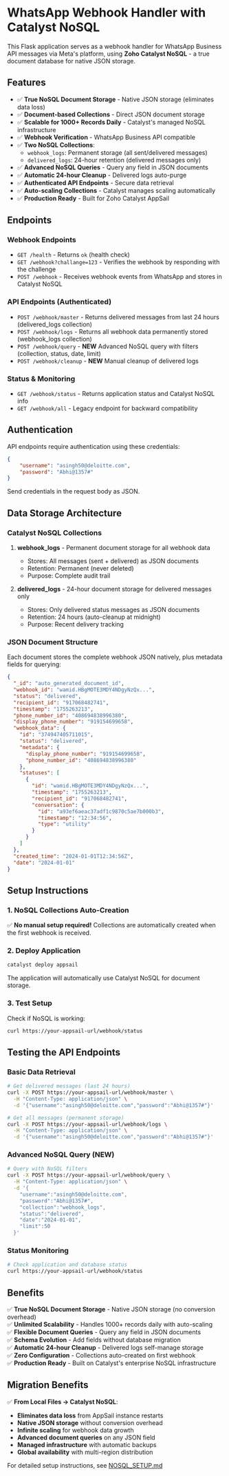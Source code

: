 # WhatsApp Webhook Handler with Catalyst NoSQL

This Flask application serves as a webhook handler for WhatsApp Business API messages via Meta's platform, using **Zoho Catalyst NoSQL** - a true document database for native JSON storage.

## Features

- ✅ **True NoSQL Document Storage** - Native JSON storage (eliminates data loss)
- ✅ **Document-based Collections** - Direct JSON document storage
- ✅ **Scalable for 1000+ Records Daily** - Catalyst's managed NoSQL infrastructure
- ✅ **Webhook Verification** - WhatsApp Business API compatible
- ✅ **Two NoSQL Collections**:
  - `webhook_logs`: Permanent storage (all sent/delivered messages)
  - `delivered_logs`: 24-hour retention (delivered messages only)
- ✅ **Advanced NoSQL Queries** - Query any field in JSON documents
- ✅ **Automatic 24-hour Cleanup** - Delivered logs auto-purge
- ✅ **Authenticated API Endpoints** - Secure data retrieval
- ✅ **Auto-scaling Collections** - Catalyst manages scaling automatically
- ✅ **Production Ready** - Built for Zoho Catalyst AppSail

## Endpoints

### Webhook Endpoints

- `GET /health` - Returns `ok` (health check)
- `GET /webhook?challange=123` - Verifies the webhook by responding with the challenge
- `POST /webhook` - Receives webhook events from WhatsApp and stores in Catalyst NoSQL

### API Endpoints (Authenticated)

- `POST /webhook/master` - Returns delivered messages from last 24 hours (delivered_logs collection)
- `POST /webhook/logs` - Returns all webhook data permanently stored (webhook_logs collection)
- `POST /webhook/query` - **NEW** Advanced NoSQL query with filters (collection, status, date, limit)
- `POST /webhook/cleanup` - **NEW** Manual cleanup of delivered logs

### Status & Monitoring

- `GET /webhook/status` - Returns application status and Catalyst NoSQL info
- `GET /webhook/all` - Legacy endpoint for backward compatibility

## Authentication

API endpoints require authentication using these credentials:

```json
{
    "username": "asingh50@deloitte.com",
    "password": "Abhi@1357#"
}
```

Send credentials in the request body as JSON.

## Data Storage Architecture

### Catalyst NoSQL Collections

1. **webhook_logs** - Permanent document storage for all webhook data
   - Stores: All messages (sent + delivered) as JSON documents
   - Retention: Permanent (never deleted)
   - Purpose: Complete audit trail

2. **delivered_logs** - 24-hour document storage for delivered messages only
   - Stores: Only delivered status messages as JSON documents
   - Retention: 24 hours (auto-cleanup at midnight)
   - Purpose: Recent delivery tracking

### JSON Document Structure
Each document stores the complete webhook JSON natively, plus metadata fields for querying:

```json
{
  "_id": "auto_generated_document_id",
  "webhook_id": "wamid.HBgMOTE3MDY4NDgyNzQx...",
  "status": "delivered",
  "recipient_id": "917068482741",
  "timestamp": "1755263213",
  "phone_number_id": "408694838996380",
  "display_phone_number": "919154699658",
  "webhook_data": {
    "id": "374947405711015",
    "status": "delivered",
    "metadata": {
      "display_phone_number": "919154699658",
      "phone_number_id": "408694838996380"
    },
    "statuses": [
      {
        "id": "wamid.HBgMOTE3MDY4NDgyNzQx...",
        "timestamp": "1755263213",
        "recipient_id": "917068482741",
        "conversation": {
          "id": "a93ef6aeac37adf1c9870c5ae7b000b3",
          "timestamp": "12:34:56",
          "type": "utility"
        }
      }
    ]
  },
  "created_time": "2024-01-01T12:34:56Z",
  "date": "2024-01-01"
}
```

## Setup Instructions

### 1. NoSQL Collections Auto-Creation

✅ **No manual setup required!** Collections are automatically created when the first webhook is received.

### 2. Deploy Application

```bash
catalyst deploy appsail
```

The application will automatically use Catalyst NoSQL for document storage.

### 3. Test Setup

Check if NoSQL is working:

```bash
curl https://your-appsail-url/webhook/status
```

## Testing the API Endpoints

### Basic Data Retrieval

```bash
# Get delivered messages (last 24 hours)
curl -X POST https://your-appsail-url/webhook/master \
  -H "Content-Type: application/json" \
  -d '{"username":"asingh50@deloitte.com","password":"Abhi@1357#"}'

# Get all messages (permanent storage)
curl -X POST https://your-appsail-url/webhook/logs \
  -H "Content-Type: application/json" \
  -d '{"username":"asingh50@deloitte.com","password":"Abhi@1357#"}'
```

### Advanced NoSQL Query (NEW)

```bash
# Query with NoSQL filters
curl -X POST https://your-appsail-url/webhook/query \
  -H "Content-Type: application/json" \
  -d '{
    "username":"asingh50@deloitte.com",
    "password":"Abhi@1357#",
    "collection":"webhook_logs",
    "status":"delivered",
    "date":"2024-01-01",
    "limit":50
  }'
```

### Status Monitoring

```bash
# Check application and database status
curl https://your-appsail-url/webhook/status
```

## Benefits

✅ **True NoSQL Document Storage** - Native JSON storage (no conversion overhead)  
✅ **Unlimited Scalability** - Handles 1000+ records daily with auto-scaling  
✅ **Flexible Document Queries** - Query any field in JSON documents  
✅ **Schema Evolution** - Add fields without database migration  
✅ **Automatic 24-hour Cleanup** - Delivered logs self-manage storage  
✅ **Zero Configuration** - Collections auto-created on first webhook  
✅ **Production Ready** - Built on Catalyst's enterprise NoSQL infrastructure  

## Migration Benefits

✅ **From Local Files → Catalyst NoSQL**:
- **Eliminates data loss** from AppSail instance restarts
- **Native JSON storage** without conversion overhead  
- **Infinite scaling** for webhook data growth
- **Advanced document queries** on any JSON field
- **Managed infrastructure** with automatic backups
- **Global availability** with multi-region distribution

For detailed setup instructions, see [NOSQL_SETUP.md](NOSQL_SETUP.md)